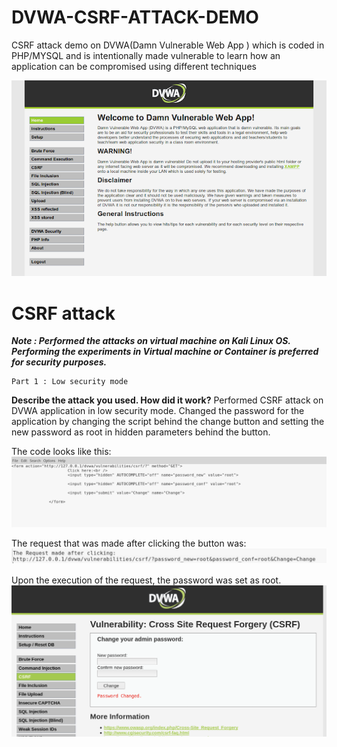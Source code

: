 # DVWA-CSRF-ATTACK-DEMO
CSRF attack demo on DVWA(Damn Vulnerable Web App ) which is coded in PHP/MYSQL and is intentionally made vulnerable to learn how an application can be compromised using different techniques

![Application Home page](https://github.com/Prachal80/DVWA-CSRF-ATTACK-DEMO/blob/master/img/DVWA.png)


# CSRF attack
***Note : Performed the attacks on virtual machine on Kali Linux OS. Performing the experiments in Virtual machine or Container is preferred for security purposes.***


    Part 1 : Low security mode
**Describe the attack you used. How did it work?**
Performed CSRF attack on DVWA application in low security mode.
Changed the password for the application by changing the script behind the
change button and setting the new password as root in hidden parameters behind the button.

The code looks like this:
![Code ](https://github.com/Prachal80/DVWA-CSRF-ATTACK-DEMO/blob/master/img/request%20.png)

The request that was made after clicking the button was:
![Success](https://github.com/Prachal80/DVWA-CSRF-ATTACK-DEMO/blob/master/img/success.png)

Upon the execution of the request, the password was set as root.
![enter image description here](https://github.com/Prachal80/DVWA-CSRF-ATTACK-DEMO/blob/master/img/low.png)
